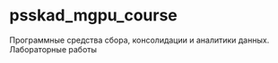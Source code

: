 # psskad_mgpu_course
Программные средства сбора, консолидации и аналитики данных. Лабораторные работы
